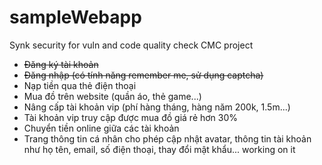 # sampleWebapp
Synk security for vuln and code quality check
CMC project 
- ~~Đăng ký tài khoản~~
- ~~Đăng nhập (có tính năng remember me, sử dụng captcha)~~
- Nạp tiền qua thẻ điện thoại
- Mua đồ trên website (quần áo, thẻ game...)
- Nâng cấp tài khoản vip (phí hàng tháng, hàng năm 200k, 1.5m...)
- Tài khoản vip truy cập được mua đồ giá rẻ hơn 30%
- Chuyển tiền online giữa các tài khoản
- Trang thông tin cá nhân cho phép cập nhật avatar, thông tin tài khoản như họ tên, email, số điện thoại, thay đổi mật khẩu... working on it
